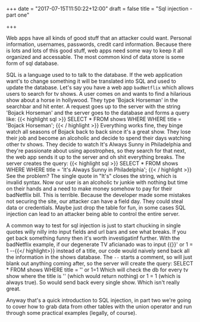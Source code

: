 +++
date = "2017-07-15T11:50:22+12:00"
draft = false
title = "Sql injection - part one"

+++

Web apps have all kinds of good stuff that an attacker could want. Personal information, usernames, passwords, credit card information. Because there is lots and lots of this good stuff, web apps need some way to keep it all organized and accessable. The most common kind of data store is some form of sql database.

SQL is a language used to to talk to the database. If the web application want's to change something it will be translated into SQL and used to update the database. Let's say you have a web app `badNetflix` which allows users to search for tv shows. A user comes on and wants to find a hilarious show about a horse in hollywood. They type 'Bojack Horseman' in the searchbar and hit enter. A request goes up to the server with the string 'Bojack Horseman' and the server goes to the database and forms a query like:
{{< highlight sql >}}
SELECT * FROM shows WHERE WHERE title = 'Bojack Horseman';
{{< / highlight >}}
Everything works fine, they binge watch all seasons of Bojack back to back since it's a great show. They lose their job and become an alcoholic and decide to spend their days watching other tv shows. They decide to watch It's Always Sunny in Philadelphia and they're passionate about using apostrophes, so they search for that next, the web app sends it up to the server and oh shit everything breaks. The server creates the query:
{{< highlight sql >}}
SELECT * FROM shows WHERE WHERE title = 'It's Always Sunny in Philadelphia';
{{< / highlight >}}
See the problem? The single quote in "It's" closes the string, which is invalid syntax. Now our user is an alcoholic tv junkie with nothing but time on their hands and a need to make money somehow to pay for their badNetflix bill. This is terrible. Because the developer made some mistakes not securing the site, our attacker can have a field day. They could steal data or credentials. Maybe just drop the table for fun, in some cases SQL injection can lead to an attacker being able to control the entire server.

A common way to test for sql injection is just to start chucking in single quotes willy nilly into input fields and url bars and see what breaks.  If you get back something funny then it's worth investigatinf further. With the badNetflix example, if our degenerate TV aficianado was to input {{<highlight sql>}}' or 1 = 1 --{{</ highlight>}} instead of a title, our code would naively send back all the information in the shows database. The `--` starts a comment, so will just blank out anything coming after, so the server will create the query:
SELECT * FROM shows WHERE title = '' or 1=1
Which will check the db for every tv show where the title is '' (which would return nothing) or 1 = 1 (which is always true). So would send back every single show. Which isn't really great.

Anyway that's a quick introduction to SQL injection, in part two we're going to cover how to grab data from other tables with the union operator and run through some practical examples (legally, of course).
